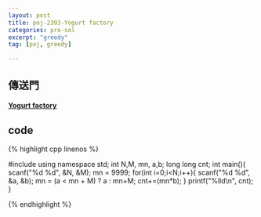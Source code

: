 ```yaml
---
layout: post
title: poj-2393-Yogurt factory
categories: pro-sol
excerpt: "greedy"
tag: [poj, greedy]

---
```


## 傳送門

#### [Yogurt factory](http://poj.org/problem?id=2393)

## code

{% highlight cpp linenos %}

#include <iostream>
using namespace std;
int N,M, mn, a,b;
long long cnt;
int main(){
  scanf("%d %d", &N, &M);
  mn = 9999;
  for(int i=0;i<N;i++){
    scanf("%d %d", &a, &b);
    mn = (a < mn + M) ? a : mn+M;
    cnt+=(mn*b);
  }
  printf("%lld\n", cnt);
}

{% endhighlight %}
